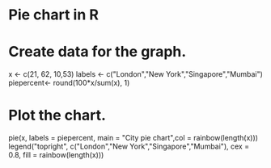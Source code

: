 # Pie chart in R

# Create data for the graph.
x <-  c(21, 62, 10,53)
labels <-  c("London","New York","Singapore","Mumbai")
piepercent<- round(100*x/sum(x), 1)

# Plot the chart.
pie(x, labels = piepercent, main = "City pie chart",col = rainbow(length(x)))
legend("topright", c("London","New York","Singapore","Mumbai"), cex = 0.8, fill = rainbow(length(x)))
